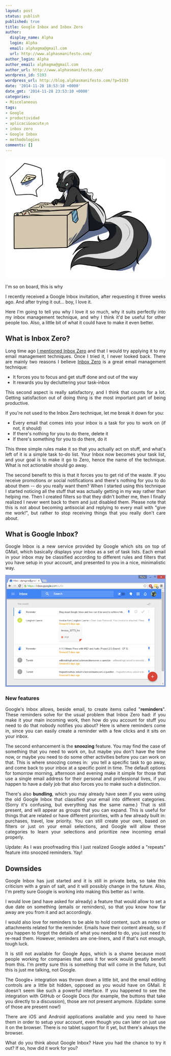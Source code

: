 ```yaml
---
layout: post
status: publish
published: true
title: Google Inbox and Inbox Zero
author:
  display_name: Alpha
  login: Alpha
  email: alphagma@gmail.com
  url: http://www.alphasmanifesto.com/
author_login: Alpha
author_email: alphagma@gmail.com
author_url: http://www.alphasmanifesto.com/
wordpress_id: 5193
wordpress_url: http://blog.alphasmanifesto.com/?p=5193
date: '2014-11-28 18:53:10 +0000'
date_gmt: '2014-11-28 23:53:10 +0000'
categories:
- Miscelaneous
tags:
- Google
- productividad
- aplicaci&oacute;n
- inbox zero
- Google Inbox
- methodologies
comments: []
---
```


![](/assets/Inbox.png)

I'm so on board, this is why

<p style="text-align: justify;">I recently received a Google Inbox invitation, after requesting it three weeks ago. And after trying it out... boy, I love it.</p>
<p style="text-align: justify;">Here I'm going to tell you why I love it so much, why it suits perfectly into my inbox management technique, and why I think it'd be useful for other people too. Also, a little bit of what it could have to make it even better.</p>
<p style="text-align: justify;"><!--more--></p>
<h2 style="text-align: justify;">What is Inbox Zero?</h2>
<p style="text-align: justify;">Long time ago <a href="https://blog.alphasmanifesto.com/2011/09/13/link-del-dia-100-formas-de-hacer-que-las-cosas-se-hagan/">I mentioned Inbox Zero</a> and that I would try applying it to my email management techniques. Once I tried it, I never looked back. There are mainly two reasons I believe <a href="http://www.43folders.com/izero">Inbox Zero</a> is a great email management technique:</p>
<ul style="text-align: justify;">
<li>It forces you to focus and get stuff done and out of the way</li>
<li>It rewards you by decluttering your task-inbox</li>
</ul>
<p style="text-align: justify;">This second aspect is really&nbsp;satisfactory, and I think that counts for a lot. Getting satisfaction out of doing thing is the most important part of being productive.</p>
<p style="text-align: justify;">If you're not used to the Inbox Zero technique, let me break it down for you:</p>
<ul style="text-align: justify;">
<li>Every email that comes into your inbox is a task for you to work on (if not, it should)</li>
<li>If there's nothing for you to do there, delete it</li>
<li>If there's something for you to do there, do it</li>
</ul>
<p style="text-align: justify;">This three simple rules make it so that you actually act on stuff, and what's left of it is a simple task to-do list. Your Inbox now becomes your task list, and your goal is to make it go to Zero, hence the name of the technique. What is not actionable should go away.</p>
<p style="text-align: justify;">The second benefit to this is that it forces you to get rid of the waste. If you receive promotions or social notifications and there's nothing for you to do about them -- do you really want them? When I started using this technique I started noticing all the stuff that was actually getting in my way rather than helping me. Then I created filters so that they didn't bother me, then I finally realized I never went back to them and just disabled them. Please note that this is not about becoming antisocial and replying to every mail with "give me work!", but rather to stop receiving things that you really don't care about.</p>
<h2 style="text-align: justify;">What is Google Inbox?</h2>
<p style="text-align: justify;">Google Inbox is a new service provided by Google which sits on top of GMail, which basically displays your inbox as a set of task lists. Each email in your inbox may be classified according to different rules and filters that you have setup in your account, and presented to you in a nice, minimalistic way.</p>

![](/assets/googleInbox.png)

<h3 style="text-align: justify;">New features</h3>
<p style="text-align: justify;">Google's Inbox allows, beside email, to create items called "<strong>reminders</strong>". These reminders solve for the usual problem that Inbox Zero had: if you make it your main incoming work, then how do you account for stuff you need to do that nobody notifies you about? Here is where reminders come in, since you can easily create a reminder with a few clicks and it sits on your inbox.</p>
<p style="text-align: justify;">The second enhancement is the <strong>snoozing</strong> feature. You may find the case of something that you need to work on, but maybe you don't have the time now, or maybe you need to do some other activities before you can work on that. This is where snoozing comes in: &nbsp;you tell a specific task to go away, and come back to your inbox at a specific point in time. The default options for tomorrow morning, afternoon and evening make it simple for those that use a single email address for their personal and professional lives, if you happen to have a daily job that also forces you to make such a distinction.</p>
<p style="text-align: justify;">There's also <strong>bundling</strong>, which you may already have seen if you were using the old&nbsp;Google Inbox that classified your email into different categories. (Sorry it's confusing, but everything has the same name.) That is still present, and will appear as groups that you can expand. This is useful for things that are related or have different priorities, with a few already built in: purchases, travel, low priority. You can still create your own, based on filters or just on your email selections, and Google will allow these categories to learn your selections and prioritize new incoming email properly.</p>
<p style="text-align: justify;">Update: As I was proofreading this I just realized Google added a "repeats" feature into snoozed reminders. Yay!</p>
<h2 style="text-align: justify;">Downsides</h2>
<p style="text-align: justify;">Google Inbox has just started and it is still in private beta, so take this criticism with a grain of salt, and it will possibly change in the future. Also, I'm pretty sure Google is working into making this better as I write.</p>
<p style="text-align: justify;">I would love (and have asked for already) a feature that would allow to set a due date on something (emails or reminders), so that you know how far away are you from it and act accordingly.</p>
<p style="text-align: justify;">I would also love for reminders to be able to hold content, such as notes or attachments related for the reminder. Emails have their content already, so if you happen to forgot the details of what you needed to do, you just need to re-read them. However, reminders are one-liners, and if that's not enough, tough luck.</p>
<p style="text-align: justify;">It is still not available for Google Apps, which is a shame because most people working for companies that uses it for work would greatly benefit from this. I'm pretty sure this is something that will come in the future, but this is just me talking, not Google.</p>
<p style="text-align: justify;">The Google+ integration was thrown down a little bit, and the email editing controls are a little bit hidden, opposed as you would have on GMail. It doesn't seem like such a powerful interface. If you happened to see the integration with GitHub or Google Docs (for example, the buttons that take you directly to a discussion), those are not present anymore. (Update: some of those are present now!)</p>
<p style="text-align: justify;">There are iOS and Android applications available and you need to have them in order to setup your account, even though you can later on just use it on the browser. There is no tablet support for it yet, but there's always the browser.</p>
<p style="text-align: justify;">What do you think about Google Inbox? Have you had the chance to try it out? If so, how did it work for you?</p>
